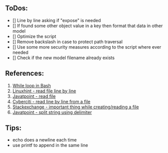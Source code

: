 ## ToDos:
- [] Line by line asking if "expose" is needed
- [] If found some other object value in a key then format that data in other model
- [] Optimize the script
- [] Remove backslash in case to protect path traversal
- [] Use some more security measures according to the script where ever needed
- [] Check if the new model filename already exists

## References:
1. [While loop in Bash](https://www.cyberciti.biz/faq/bash-while-loop/)
2. [Linuxhint - read file line by line](https://linuxhint.com/read_file_line_by_line_bash/)
3. [Javatpoint - read file](https://www.javatpoint.com/bash-read-file)
4. [Cyberciti - read line by line from a file](https://www.cyberciti.biz/faq/unix-howto-read-line-by-line-from-file/)
5. [Stackexchange - important thing while creating/reading a file](https://unix.stackexchange.com/questions/422951/how-do-i-take-a-filename-in-the-command-line-as-an-argument)
6. [Javatpoint - split string using delimiter](https://www.javatpoint.com/bash-split-string)

## Tips:
- echo does a newline each time
- use printf to append in the same line
